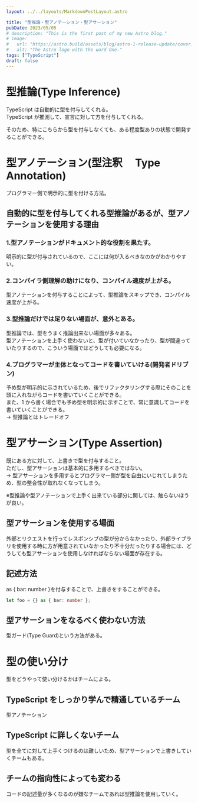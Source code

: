 ```yaml
---
layout: ../../layouts/MarkdownPostLayout.astro

title: "型推論・型アノテーション・型アサーション"
pubDate: 2023/05/05
# description: "This is the first post of my new Astro blog."
# image:
#   url: "https://astro.build/assets/blog/astro-1-release-update/cover.jpeg"
#   alt: "The Astro logo with the word One."
tags: ["TypeScript"]
draft: false
---
```


# 型推論(Type Inference)

TypeScript は自動的に型を付与してくれる。  
TypeScript が推測して、宣言に対して方を付与してくれる。

そのため、特にこちらから型を付与しなくても、ある程度型ありの状態で開発することができる。

# 型アノテーション(型注釈　 Type Annotation)

プログラマー側で明示的に型を付ける方法。

## 自動的に型を付与してくれる型推論があるが、型アノテーションを使用する理由

### 1.型アノテーションがドキュメント的な役割を果たす。

明示的に型が付与されているので、ここには何が入るべきなのかがわかりやすい。

### 2.コンパイラ側理解の助けになり、コンパイル速度が上がる。

型アノテーションを付与することによって、型推論をスキップでき、コンパイル速度が上がる。

### 3.型推論だけでは足りない場面が、意外とある。

型推論では、型をうまく推論出来ない場面が多々ある。  
型アノテーションを上手く使わないと、型が付いていなかったり、型が間違っていたりするので、こういう場面ではどうしても必要になる。

### 4.プログラマーが主体となってコードを書いていける(開発者ドリブン)

予め型が明示的に示されているため、後でリファクタリングする際にそのことを頭に入れながらコードを書いていくことができる。  
また、1 から書く場合でも予め型を明示的に示すことで、常に意識してコードを書いていくことができる。  
→ 型推論とはトレードオフ

# 型アサーション(Type Assertion)

既にある方に対して、上書きで型を付与すること。  
ただし、型アサーションは基本的に多用するべきではない。  
→ 型アサーションを多用するとプログラマー側が型を自由にいじれてしまうため、型の整合性が取れなくなってしまう。

※型推論や型アノテーションで上手く出来ている部分に関しては、触らないほうが良い。

## 型アサーションを使用する場面

外部とリクエストを行ってレスポンシブの型が分からなかったり、外部ライブラリを使用する時に方が用意されていなかったり不十分だったりする場合には、どうしても型アサーションを使用しなければならない場面が存在する。

## 記述方法

as { bar: number }を付与することで、上書きをすることができる。

```ts
let foo = {} as { bar: number };
```

## 型アサーションをなるべく使わない方法

型ガード(Type Guard)という方法がある。

# 型の使い分け

型をどうやって使い分けるかはチームによる。

## TypeScript をしっかり学んで精通しているチーム

型アノテーション

## TypeScript に詳しくないチーム

型を全てに対して上手くつけるのは難しいため、型アサーションで上書きしていくチームもある。

## チームの指向性によっても変わる

コードの記述量が多くなるのが嫌なチームであれば型推論を使用していく。
